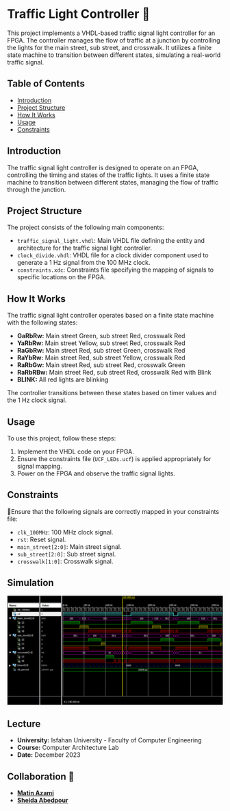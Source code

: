 # Traffic Light Controller 🚦

This project implements a VHDL-based traffic signal light controller for an FPGA. The controller manages the flow of traffic at a junction by controlling the lights for the main street, sub street, and crosswalk. It utilizes a finite state machine to transition between different states, simulating a real-world traffic signal.

## Table of Contents

- [Introduction](#introduction)
- [Project Structure](#project-structure)
- [How It Works](#how-it-works)
- [Usage](#usage)
- [Constraints](#constraints)

## Introduction

The traffic signal light controller is designed to operate on an FPGA, controlling the timing and states of the traffic lights. It uses a finite state machine to transition between different states, managing the flow of traffic through the junction.

## Project Structure

The project consists of the following main components:

- `traffic_signal_light.vhdl`: Main VHDL file defining the entity and architecture for the traffic signal light controller.
- `clock_divide.vhdl`: VHDL file for a clock divider component used to generate a 1 Hz signal from the 100 MHz clock.
- `constraints.xdc`: Constraints file specifying the mapping of signals to specific locations on the FPGA.

## How It Works

The traffic signal light controller operates based on a finite state machine with the following states:

- **GaRbRw:** Main street Green, sub street Red, crosswalk Red
- **YaRbRw:** Main street Yellow, sub street Red, crosswalk Red
- **RaGbRw:** Main street Red, sub street Green, crosswalk Red
- **RaYbRw:** Main street Red, sub street Yellow, crosswalk Red
- **RaRbGw:** Main street Red, sub street Red, crosswalk Green
- **RaRbRBw:** Main street Red, sub street Red, crosswalk Red with Blink
- **BLINK:** All red lights are blinking

The controller transitions between these states based on timer values and the 1 Hz clock signal.

## Usage

To use this project, follow these steps:

1. Implement the VHDL code on your FPGA.
2. Ensure the constraints file (`UCF_LEDs.ucf`) is applied appropriately for signal mapping.
3. Power on the FPGA and observe the traffic signal lights.

## Constraints

📍Ensure that the following signals are correctly mapped in your constraints file:

- `clk_100MHz`: 100 MHz clock signal.
- `rst`: Reset signal.
- `main_street[2:0]`: Main street signal.
- `sub_street[2:0]`: Sub street signal.
- `crosswalk[1:0]`: Crosswalk signal.

## Simulation

![Traffic Signal](IsimSimulator.PNG)


## Lecture

- **University:** Isfahan University - Faculty of Computer Engineering
- **Course:**  Computer Architecture Lab
- **Date:** December 2023


## Collaboration 🤝

- **[Matin Azami](https://github.com/InFluX-M)**
- **[Sheida Abedpour](https://github.com/SheidaAbedpour)**
